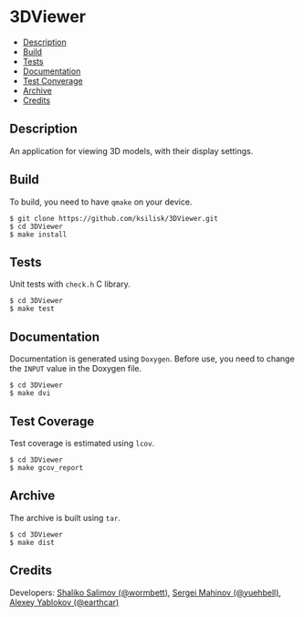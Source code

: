# 3DViewer
* [Description](#description)
* [Build](#build)
* [Tests](#tests)
* [Documentation](#documentation)
* [Test Converage](#test-coverage)
* [Archive](#archive)
* [Credits](#credits)

## Description
An application for viewing 3D models, with their display settings.

## Build
To build, you need to have `qmake` on your device.

    $ git clone https://github.com/ksilisk/3DViewer.git
    $ cd 3DViewer
    $ make install
## Tests
Unit tests with `check.h` C library.
    
    $ cd 3DViewer
    $ make test
## Documentation
Documentation is generated using `Doxygen`. Before use, you need to change the `INPUT` value in the Doxygen file.

    $ cd 3DViewer
    $ make dvi
## Test Coverage
Test coverage is estimated using `lcov`.

    $ cd 3DViewer
    $ make gcov_report
## Archive
The archive is built using `tar`.

    $ cd 3DViewer
    $ make dist
## Credits
Developers: [Shaliko Salimov (@wormbett)](https://github.com/ksilisk), [Sergei Mahinov (@yuehbell)](https://github.com/sermah), [Alexey Yablokov (@earthcar)](https://github.com/XmasApple)

